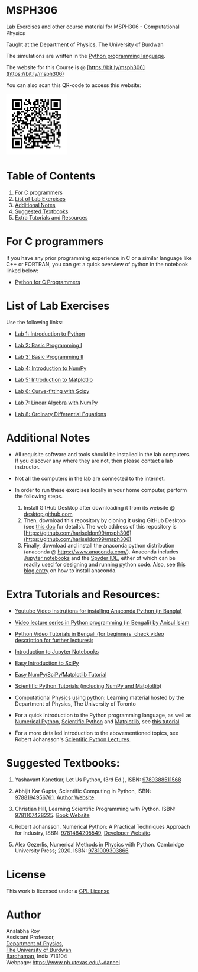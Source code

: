 MSPH306
============================================

Lab Exercises and other course material for MSPH306 - Computational Physics
 
Taught at the Department of Physics, The University of Burdwan

The simulations are written in the [Python programming language](https://www.python.org/about/gettingstarted/).

The website for this Course is @ [https://bit.ly/msph306](https://bit.ly/msph306)

You can also scan this QR-code to access this website:

![QR-Code](images/bit.ly_msph306.png "QR Code")


Table of Contents
============================================
1. [For C programmers](#for-c-programmers)
2. [List of Lab Exercises](#list-of-lab-exercises)
3. [Additional Notes](#additional-notes)
4. [Suggested Textbooks](#suggested-textbooks)
5. [Extra Tutorials and Resources](#extra-tutorials-and-resources)


For C programmers
=========================
If you have any prior programming experience in C or a similar language like C++ or FORTRAN, you can get a quick overview of python in the notebook linked below:

* [Python for C Programmers](python-for-C-programmers.ipynb)

List of Lab Exercises
=========================

Use the following links:

* [Lab 1: Introduction to Python](Lab01.ipynb)

* [Lab 2: Basic Programming I](Lab02.ipynb)

* [Lab 3: Basic Programming II](Lab03.ipynb)

* [Lab 4: Introduction to NumPy](Lab04.ipynb)

* [Lab 5: Introduction to Matplotlib](Lab05.ipynb)

* [Lab 6: Curve-fitting with Scipy](Lab06.ipynb)

* [Lab 7: Linear Algebra with NumPy](Lab07.ipynb)

* [Lab 8: Ordinary Differential Equations](Lab08.ipynb)


Additional Notes
=========================

* All requisite software and tools should be installed in the lab computers. If you discover any where they are not, then please contact a lab instructor.

* Not all the computers in the lab are connected to the internet.

* In order to run these exercises locally in your home computer, perform the following steps.
   
  1. Install GitHub Desktop after downloading it from its website @ [desktop.github.com](https://desktop.github.com/)
  2. Then, download this repository by cloning it using GitHub Desktop (see [this doc](https://docs.github.com/en/desktop/contributing-and-collaborating-using-github-desktop/adding-and-cloning-repositories/cloning-a-repository-from-github-to-github-desktop)  for details). The web address of this repository is [https://github.com/hariseldon99/msph306](https://github.com/hariseldon99/msph306)
  3. Finally, download and install the anaconda python distribution (anaconda @ https://www.anaconda.com/). Anaconda includes [Jupyter notebooks](https://jupyter.org/) and the [Spyder IDE](https://www.spyder-ide.org/), either of which can be readily used for designing and running python code. Also, see [this blog entry](https://fangohr.github.io/blog/installation-of-python-spyder-numpy-sympy-scipy-pytest-matplotlib-via-anaconda.html) on how to install anaconda.


Extra Tutorials and Resources:
=========================
* [Youtube Video Instrutions for installing Anaconda Python (in Bangla)](https://youtu.be/j64xgNo89qk?si=cWEP9jbwtV-Mqfl_)

* [Video lecture series in Python programming (in Bengali) by Anisul Islam](https://youtube.com/playlist?list=PLgH5QX0i9K3rz5XqMsTk41_j15_6682BN&si=YBvUFREeO5vJpmj_)

* [Python Video Tutorials in Bengali (for beginners, check video description for further lectures):](https://youtu.be/j64xgNo89qk)

* [Introduction to Jupyter Notebooks](https://www.dataquest.io/blog/jupyter-notebook-tutorial/)

* [Easy Introduction to SciPy](https://www.tutorialspoint.com/scipy/index.htm)

* [Easy NumPy/SciPy/Matplotlib Tutorial](https://cs231n.github.io/python-numpy-tutorial/)

* [Scientific Python Tutorials (including NumPy and Matplotlib)](https://github.com/hariseldon99/scientific-python-lectures)

* [Computational Physics using python](https://computation.physics.utoronto.ca/): Learning material hosted by the Department of Physics, The University of Toronto

* For a quick introduction to the Python programming language, as well as [Numerical Python](https://numpy.org), [Scientific Python](https://scipy.org) and [Matplotlib](https://matplotlib.org), see [this tutorial](https://cs231n.github.io/python-numpy-tutorial/)

* For a more detailed introduction to the abovementioned topics, see Robert Johansson's [Scientific Python Lectures](https://github.com/jrjohansson/scientific-python-lectures).



Suggested Textbooks:
=========================
1. Yashavant Kanetkar, Let Us Python, (3rd Ed.), ISBN: [9789388511568](https://www.amazon.in/Let-Us-Python-Future-Embrace-dp-9391392253/dp/9391392253/)

2. Abhijit Kar Gupta, Scientific Computing in Python, ISBN: [9788194956761](https://www.amazon.in/PYTHON-ABHIJIT-KAR-GUPTA/dp/8194956765/). [Author Website](https://panskurabanamalicollege.org/physics-profile/PHYSICS-ABHIJIT-KAR-GUPTA.pdf).

3. Christian Hill, Learning Scientific Programming with Python. ISBN: [9781107428225](https://www.amazon.in/Learning-Scientific-Programming-Python-Christian/dp/110742822X/). [Book Website](https://scipython.com/)

4. Robert Johansson, Numerical Python: A Practical Techniques Approach for Industry, ISBN: [9781484205549](https://link.springer.com/book/9798868804120), [Developer Website](https://jrjohansson.github.io/numericalpython.html).

5. Alex Gezerlis, Numerical Methods in Physics with Python. Cambridge University Press; 2020. ISBN: [9781009303866](https://www.amazon.in/Numerical-Methods-Physics-Python-Gezerlis/dp/1009303864)


License
=======

This work is licensed under a [GPL License](LICENSE)

Author
=======

Analabha Roy  
Assistant Professor,  
[Department of Physics](https://sites.google.com/a/phys.buruniv.ac.in/physics/),  
[The University of Burdwan](https://www.buruniv.ac.in/)  
[Bardhaman](https://en.wikivoyage.org/wiki/Bardhaman), India 713104  
Webpage: https://www.ph.utexas.edu/~daneel
